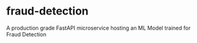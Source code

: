 # fraud-detection
A production grade FastAPI microservice hosting an ML Model trained for Fraud Detection
